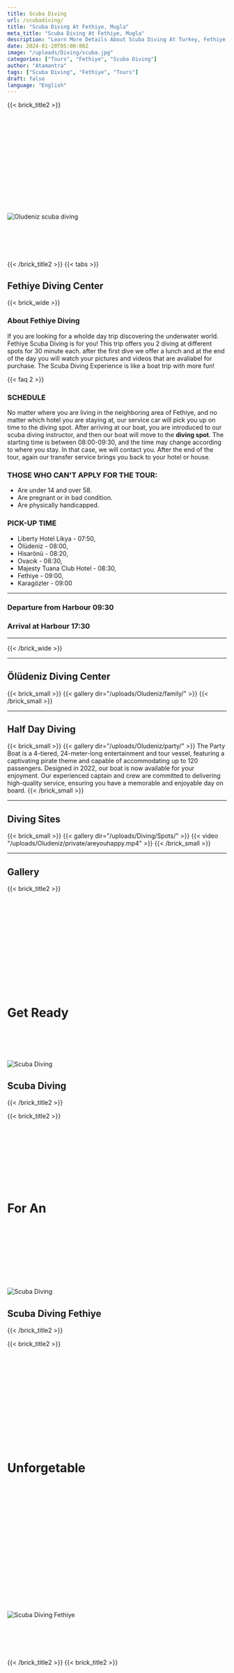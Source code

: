 ```yaml
---
title: Scuba Diving
url: /scubadiving/
title: "Scuba Diving At Fethiye, Mugla"
meta_title: "Scuba Diving At Fethiye, Mugla"
description: "Learn More Details About Scuba Diving At Turkey, Fethiye, Oludeniz"
date: 2024-01-20T05:00:00Z
image: "/uploads/Diving/scuba.jpg"
categories: ["Tours", "Fethiye", "Scuba Diving"]
author: "Atamantra"
tags: ["Scuba Diving", "Fethiye", "Tours"]
draft: false
language: "English"
---
```


{{< brick_title2 >}}
# ‎ 
# ‎ 
# ‎ 
![Oludeniz scuba diving](/uploads/Diving/doaata.png)
# ‎
{{< /brick_title2 >}}
{{< tabs >}}
## Fethiye Diving Center

{{< brick_wide >}}
### About Fethiye Diving
If you are looking for a wholde day trip discovering the underwater world. Fethiye Scuba Diving is for you! This trip offers you 2 diving at different spots for 30 minute each. after the first dive we offer a lunch and at the end of the day you will watch your pictures and videos that are avaliabel for purchase. The Scuba Diving Experience is like a boat trip with more fun! 



{{< faq 2 >}}

### SCHEDULE
No matter where you are living in the neighboring area of Fethiye, and no matter which hotel you are staying at, our service car will pick you up on time to the diving spot. After arriving at our boat, you are introduced to our scuba diving instructor, and then our boat will move to the **diving spot**. The starting time is between 08:00-09:30, and the time may change according to where you stay. In that case, we will contact you. After the end of the tour, again our transfer service brings you back to your hotel or house.

### THOSE WHO CAN'T APPLY FOR THE TOUR:

- Are under 14 and over 58.
- Are pregnant or in bad condition.
- Are physically handicapped.

### PICK-UP TIME
- Liberty Hotel Likya - 07:50, 
- Ölüdeniz - 08:00,
- Hisarönü - 08:20, 
- Ovacık - 08:30, 
- Majesty Tuana Club Hotel - 08:30, 
- Fethiye - 09:00, 
- Karagözler - 09:00
---
### Departure from Harbour 09:30
### Arrival at Harbour 17:30
---
{{< /brick_wide >}}


---
## Ölüdeniz Diving Center
{{< brick_small >}}
{{< gallery dir="/uploads/Oludeniz/family/" >}}
{{< /brick_small >}}

---
## Half Day Diving
{{< brick_small >}}
{{< gallery dir="/uploads/Oludeniz/party/" >}}
The Party Boat is a 4-tiered, 24-meter-long entertainment and tour vessel, featuring a captivating pirate theme and capable of accommodating up to 120 passengers. Designed in 2022, our boat is now available for your enjoyment. Our experienced captain and crew are committed to delivering high-quality service, ensuring you have a memorable and enjoyable day on board.
{{< /brick_small >}}

---
## Diving Sites
{{< brick_small >}}
{{< gallery dir="/uploads/Diving/Spots/" >}}
{{< video "/uploads/Oludeniz/private/areyouhappy.mp4" >}}
{{< /brick_small >}}

---
## Gallery
{{< brick_title2 >}}

# ‎ 
# ‎ 
# ‎ 
# Get Ready
# ‎ 


![Scuba Diving](/uploads/Diving/best.JPG)
## Scuba Diving

{{< /brick_title2 >}}

{{< brick_title2 >}}
# ‎ 
# ‎ 
# For An
# ‎ 
# ‎ 

![Scuba Diving](/uploads/Diving/love.JPG)
## Scuba Diving Fethiye

{{< /brick_title2 >}}

{{< brick_title2 >}}
# ‎ 
# ‎ 
# ‎ 
# Unforgetable
# ‎ 
# ‎ 
# ‎ 
# ‎ 

![Scuba Diving Fethiye](/uploads/Diving/you.JPG)

# ‎ 
{{< /brick_title2 >}}
{{< brick_title2 >}}

# ‎ 
# ‎ 
# Dive
# ‎ 

# ‎ 

![Scuba Diving Couple](/uploads/Diving/str.JPG)
## Scuba Diving Couple
{{< /brick_title2 >}}

{{< brick_title >}}
{{< video "/uploads/Diving/doa.mp4" >}}
{{< /brick_title >}}

{{< /tabs >}}

{{< brick_title >}}
# Diving At Fethiye, Ölüdeniz
Have you ever wondered what it's like to breathe underwater? If you're curious about scuba diving but not ready for a full course or short on time, then "Beginner Divers" is perfect for you. This experience allows you to explore underwater life during your vacation or in your daily life without committing to a full course. To join, you just need to be at least 14 years old and in good health. No prior diving experience is necessary.
{{< /brick_title >}}

---
{{< brick_image >}}
![diving fethiye](/uploads/illustrations/cuate/dalis3.svg)

# How To Set Up And Use Diving Equipment <u>Underwater.</u>
Learn How To Re-Use A **Mask** when its filled up with water. We Will Also Teach How **Scuba Requlator** and **tank** works and also learn how to swim like a fish with **fins.**


{{< /brick_image >}}


{{< brick_image2 >}}


# Learn How To Breath Underwater
- Breathe deep into the abdomen –'belly breathing'
- Breaths should be relaxed, gentle and slow.
- Be calm, controlled and conscious of your breathing.
- Use a passive inhalation and passive exhalation.
- Pause slightly at the end of the exhalation.
![diving fethiye](/uploads/illustrations/cuate/dalis5.svg)
{{< /brick_image2 >}}
{{< brick_prices >}}

---

**Fethiye Diving**
### Whole Day Tour

![Fethiye Diving Center](/uploads/Diving/divingboat.jpeg)

Come aboard on our exciting full day trip, suitable for all ages! **We set sail at 09:30 and return by 17:30**, ensuring a full day of adventure. After diving into our diving spot we will have a satisfying lunch, after your first dive we sill go to the second scuba diving spot and spend another half an hour in the underwater world.

### _$_**55**/Per Person
#
### What Is Included?
- Insurance
- 7/24 Customer Service
- Lunch
- Equipment
#
### What To Bring?
- 🧴 **Sunscreen**
- 🩴 Slippers
- 🧖🏽‍♀️ Towels
- 🤿 Snorkel
- 👟 Water Shoes (optional)
- 💵 Cash
- 👙 Swimsuits
#
### What's Not Included?
1. Alcoholic bevareges
1. Other Food and Snack Alternatives

[Book Now](/get-started/)
---
**Ölüdeniz Diving**
### Half Day Alternative
![Ölüdeniz diving](/uploads/Diving/bluecave.jpeg)
###  2 Diving Alternative Time Slots
Welcome aboaard on our Ölüdeniz Scuba Diving Boat. **We set sail at 10:00am, 01:00pm and at 03:00pm departuring from Ölüdeniz Beach and return after an 1.30 hour journey**. Our boat can hold up to **20 people**, making it a good choice for the Oludeniz Diving trip. Our boat can fill up fast, we recommend booking at least two days ahead of time. You can also call us before booking to make sure there's space available.

### _$_**40**/Per Person
#
### What Is Included?
- Insurance
- 7/24 Customer Service
- Equipment
#
### What To Bring?
- 🧴 **Sunscreen**
- 🩴 Slippers
- 🧖🏽‍♀️ Towels
- 🤿 Snorkel
- 👟 Water Shoes (optional)
- 💵 Cash
- 👙 Swimsuits
#
### What's Not Included?
1. Alcoholic bevareges
1. Other Food and Snack Alternatives


[Book Now](/get-started/)

---

**Special Diving**
### Custome Tour

![ölüdeniz diving](/uploads/Diving/specialdiving.jpeg)

Interested In Something Different? Our Special Diving Tour Is Just For You! Our Friends At The Lagoon Will Take You On With A Speed Boat To Go To Our **Diving Sites.** You Can Choose Your Desired Diving Site At The Tabs Section And Let Us Know! 
### _$_**Please Ask**
#
### What Is Included?
- Insurance
- 7/24 Customer Service
#
### What To Bring?
- 🧴 **Sunscreen**
- 🩴 Slippers
- 🧖🏽‍♀️ Towels
- 🤿 Snorkel
- 👟 Water Shoes (optional)
- 💵 Cash
#
### What's Not Included?
1. Alcoholic bevareges
1. Entry Fee's
1. Ringo, Banana And Other Water Sports.
1. Other Food and Snack Alternatives
[Book Now](/get-started/)
{{< /brick_prices >}}
{{< brick_cta >}}{{< /brick_cta >}}







